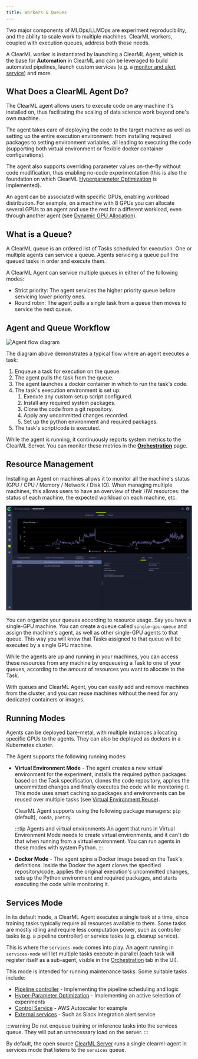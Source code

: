 ```yaml
---
title: Workers & Queues
---
```


Two major components of MLOps/LLMOps are experiment reproducibility, and the ability to scale work to multiple machines. ClearML workers, 
coupled with execution queues, address both these needs. 

A ClearML worker is instantiated by launching a ClearML Agent, which is the base for **Automation** in ClearML and can be leveraged to build automated pipelines, launch custom services 
(e.g. a [monitor and alert service](https://github.com/allegroai/clearml/tree/master/examples/services/monitoring)) and more.

## What Does a ClearML Agent Do?
The ClearML agent allows users to execute code on any machine it's installed on, thus facilitating the 
scaling of data science work beyond one's own machine.

The agent takes care of deploying the code to the target machine as well as setting up the entire execution environment: 
from installing required packages to setting environment variables, 
all leading to executing the code (supporting both virtual environment or flexible docker container configurations).

The agent also supports overriding parameter values on-the-fly without code modification, thus enabling no-code experimentation (this is also the foundation on which 
ClearML [Hyperparameter Optimization](hpo.md) is implemented).  

An agent can be associated with specific GPUs, enabling workload distribution. For example, on a machine with 8 GPUs you 
can allocate several GPUs to an agent and use the rest for a different workload, even through another agent (see [Dynamic GPU Allocation](../clearml_agent/clearml_agent_dynamic_gpus.md)).   



## What is a Queue?

A ClearML queue is an ordered list of Tasks scheduled for execution. One or multiple agents can service a queue. 
Agents servicing a queue pull the queued tasks in order and execute them. 

A ClearML Agent can service multiple queues in either of the following modes: 

* Strict priority: The agent services the higher priority queue before servicing lower priority ones.
* Round robin: The agent pulls a single task from a queue then moves to service the next queue.

## Agent and Queue Workflow 

![Agent flow diagram](../img/clearml_agent_flow_diagram.png)

The diagram above demonstrates a typical flow where an agent executes a task:  

1. Enqueue a task for execution on the queue.
1. The agent pulls the task from the queue.
1. The agent launches a docker container in which to run the task's code.
1. The task's execution environment is set up:
   1.  Execute any custom setup script configured.
   1.  Install any required system packages.
   1.  Clone the code from a git repository.
   1.  Apply any uncommitted changes recorded.
   1.  Set up the python environment and required packages.
1. The task's script/code is executed.  

While the agent is running, it continuously reports system metrics to the ClearML Server. You can monitor these metrics
in the [**Orchestration**](../webapp/webapp_workers_queues.md) page.  

## Resource Management
Installing an Agent on machines allows it to monitor all the machine's status (GPU / CPU / Memory / Network / Disk IO). 
When managing multiple machines, this allows users to have an overview of their HW resources: the status of each machine, 
the expected workload on each machine, etc.

![Workers and Queues page](../img/agents_queues_resource_management.png)


You can organize your queues according to resource usage. Say you have a single-GPU machine. You can create a queue called
`single-gpu-queue` and assign the machine's agent, as well as other single-GPU agents to that queue. This way you will know 
that Tasks assigned to that queue will be executed by a single GPU machine.

While the agents are up and running in your machines, you can access these resources from any machine by enqueueing a 
Task to one of your queues, according to the amount of resources you want to allocate to the Task. 

With queues and ClearML Agent, you can easily add and remove machines from the cluster, and you can 
reuse machines without the need for any dedicated containers or images.

## Running Modes

Agents can be deployed bare-metal, with multiple instances allocating 
specific GPUs to the agents. They can also be deployed as dockers in a Kubernetes cluster.

The Agent supports the following running modes:
* **Virtual Environment Mode** - The agent creates a new virtual environment for the experiment, installs the required 
  python packages based on the Task specification, clones the code repository, applies the uncommitted changes and 
  finally executes the code while monitoring it. This mode uses smart caching so packages and environments can be reused
  over multiple tasks (see [Virtual Environment Reuse](../clearml_agent/clearml_agent_env_caching.md#virtual-environment-reuse)). 

  ClearML Agent supports using the following package managers: `pip` (default), `conda`, `poetry`. 

  :::tip Agents and virtual environments 
  An agent that runs in Virtual Environment Mode needs to create virtual environments, and
  it can't do that when running from a virtual environment. You can run agents in these modes with 
  system Python.
  :::

* **Docker Mode** - The agent spins a Docker image based on the Task's definitions. Inside the Docker the agent clones 
  the specified repository/code, applies the original execution's uncommitted changes, sets up the Python environment and 
  required packages, and starts executing the code while monitoring it.  

## Services Mode

In its default mode, a ClearML Agent executes a single task at a time, since training tasks typically require all resources 
available to them. Some tasks are mostly idling and require less computation power, such as controller tasks (e.g. 
a pipeline controller) or service tasks (e.g. cleanup service). 

This is where the `services-mode` comes into play. An agent running in `services-mode` will let multiple tasks execute 
in parallel (each task will register itself as a sub-agent, visible in the [Orchestration](../webapp/webapp_workers_queues.md) tab in the UI).

This mode is intended for running maintenance tasks. Some suitable tasks include:

- [Pipeline controller](../guides/pipeline/pipeline_controller.md) - Implementing the pipeline scheduling and logic
- [Hyper-Parameter Optimization](../guides/optimization/hyper-parameter-optimization/examples_hyperparam_opt.md) - Implementing an active selection of experiments
- [Control Service](../guides/services/aws_autoscaler.md) - AWS Autoscaler for example
- [External services](../guides/services/slack_alerts.md) - Such as Slack integration alert service

:::warning
Do not enqueue training or inference tasks into the services queue. They will put an unnecessary load on the server.
:::

By default, the open source [ClearML Server](../deploying_clearml/clearml_server.md) runs a single clearml-agent in 
services mode that listens to the `services` queue.
